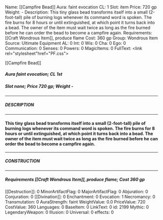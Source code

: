 Name: [[Campfire Bead]]
Aura: faint evocation
CL: 1
Slot: item
Price: 720 gp
Weight: -
Description: This tiny glass bead transforms itself into a small (2-foot-tall) pile of burning logs whenever its command word is spoken. The fire burns for 8 hours or until extinguished, at which point it turns back into a bead. The owner of the item must wait twice as long as the fire burned before he can order the bead to become a campfire again.
Requirements: [[Craft Wondrous Item]], produce flame
Cost: 360 gp
Group: Wondrous Item
Source: Ultimate Equipment
AL: 0
Int: 0
Wis: 0
Cha: 0
Ego: 0
Communication: 0
Senses: 0
Powers: 0
MagicItems: 0
FullText: <link rel="stylesheet"href="PF.css"><div class="heading"><p class="alignleft">[[Campfire Bead]]</p><div style="clear: both;"></div></div><div><h5><b>Aura </b>faint evocation; <b>CL </b>1st</h5><h5><b>Slot </b>none; <b>Price </b>720 gp; <b>Weight </b>-</h5></div><hr/><div><h5><b>DESCRIPTION</b></h5></div><hr/><div><h4><p>This tiny glass bead transforms itself into a small (2-foot-tall) pile of burning logs whenever its command word is spoken. The fire burns for 8 hours or until extinguished, at which point it turns back into a bead. The owner of the item must wait twice as long as the fire burned before he can order the bead to become a campfire again.</p></h4></div><hr/><div><h5><b>CONSTRUCTION</b></h5></div><hr/><div><h5><b>Requirements </b>[[Craft Wondrous Item]], <i>produce flame</i>; <b>Cost </b>360 gp</h5></div>
[[Destruction]]: 0
MinorArtifactFlag: 0
MajorArtifactFlag: 0
Abjuration: 0
Conjuration: 0
[[Divination]]: 0
Enchantment: 0
Evocation: 1
Necromancy: 0
Transmutation: 0
AuraStrength: faint
WeightValue: 0.0
PriceValue: 720
CostValue: 360
Languages: 0
BaseItem: 0
LinkText: 0
id: 2199
Mythic: 0
LegendaryWeapon: 0
Illusion: 0
Universal: 0
effects: 0
